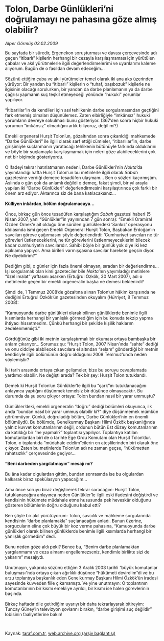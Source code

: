 # Tolon, Darbe Günlükleri’ni doğrulamayı ne pahasına göze almış olabilir?

*Alper Görmüş 03.02.2009*

<div class="taraf_structure_2col_1zq">
<div class="margen_n">



 <p>Bu sayfada bir süredir, Ergenekon soruşturması ve davası çerçevesinde adı geçen “itibarlı” kişilerin herhangi bir cezayla karşılaşmaması için yürütülen çabalar ve akıl yürütmelerle ilgili değerlendirmelerimi ve uyarılarımı kaleme alıyorum. Bugün de o fasıldan devam edeceğim... <br/><br/>Sözünü ettiğim çaba ve akıl yürütmeler temel olarak iki ana aks üzerinden yürüyor: Bir yandan bu “itibarlı” kişilerin o “tuhaf, başıbozuk” kişilerle ne ilgisinin olacağı sorulurken, bir yandan da darbe planlamanın ya da darbe çağrısı yapmanın suç teşkil etmeyeceği yönünde “hukuki” yorumlar yapılıyor. <br/><br/>“İtibarlılar”ın da kendileri için asıl tehlikenin darbe sorgulamasından geçtiğini fark etmemiş olmaları düşünülemez. Zaten elbirliğiyle “imkânsız” hukuki yorumların devreye sokulması bunu gösteriyor. (367’den sonra hiçbir hukuki yorumun “imkânsız” olmadığını artık biliyoruz, değil mi?) <br/><br/>Emekli orgeneral Hurşit Tolon’un, gözaltından sonra çıkarıldığı mahkemede “Darbe Günlükleri” ile ilgili olarak sarf ettiği cümleler, “itibarlılar”ın, darbe girişimiyle suçlanmanın yaratacağı tehlikenin bütünüyle farkında olduklarını ve böyle bir suçlamayla karşılaşmamak için neleri göze alabileceklerini çok net bir biçimde gösteriyordu. <br/><br/>O ifadeyi tekrar hatırlatmamın nedeni, Darbe Günlükleri’nin <i>Nokta</i>’da yayımlandığı hafta Hurşit Tolon’un bu metinlerle ilgili olarak <i>Sabah</i> gazetesine verdiği demece tesadüfen ulaşmam... Ben o sözleri kaçırmıştım. Aslında o gün çok da anlamlı değildi o demeç, fakat şimdi, bir yıl arayla yapılan iki “Darbe Günlükleri” değerlendirmesini karşılaştırınca çok farklı bir önem arz ediyor. Aktarınca siz de bana katılacaksınız...<b> <br/><br/>Külliyen inkârdan, bölüm doğrulamacaya... </b><br/><br/>Önce, birkaç gün önce tesadüfen karşılaştığım <i>Sabah</i> gazetesi haberi (5 Nisan 2007, yani “Günlükler”in yayınından 7 gün sonra): “Emekli Oramiral Özden Örnek’e ait olduğu öne sürülen günlüklerdeki ‘Sarıkız’ operasyonu iddiasında ismi geçen Emekli Orgeneral Hurşit Tolon, Başbakan Erdoğan’ın savcıları göreve çağırmasını şöyle değerlendirdi: ‘Cumhuriyet savcıları ne tür görevleri üstleneceklerini, ne tür görevlerini üstlenmeyeceklerini bilecek kadar cumhuriyetin savcılarıdır. Sahibi böyle bir günlük yok diye iki kez açıklama yapıyor. Ama birileri varmışçasına savcılar harekete geçsin diyor. Ne diyebilirim?” <br/><br/>Dediğim gibi, o günler için fazla önemi olmayan, sıradan bir değerlendirme... İşi sorgulamak olan kimi gazeteciler bile <i>Nokta</i>’nın yayımladığı metinlere “özel imalat” yaftasını asarken (Ertuğrul Özkök, 30 Mart 2007), adı o metinlerde geçen bir emekli orgeneralin başka ne demesi beklenirdi? <br/><br/>Şimdi de, 1 Temmuz 2008’de gözaltına alınan Tolon’un hâkim karşısında ne dediğini Ertuğrul Özkök’ün gazetesinden okuyalım (<i>Hürriyet</i>, 8 Temmuz 2008): <br/><br/>“Kamuoyunda darbe günlükleri olarak bilinen günlüklerde benimle ilgili kısımlarda herhangi bir yanlışlık görmediğim için bu konuda tekzip yapma ihtiyacı hissetmedim. Çünkü herhangi bir şekilde kişilik haklarım zedelenmemişti.” <br/><br/>Gördüğünüz gibi iki metnin karşılaştırmalı bir okuması ortaya bambaşka bir anlam çıkarıyor... Sorumuz şu: “Hurşit Tolon, 2007 Nisan’ında “sahte” dediği ve onu ciddiye alabilecek savcılara el altından “selam” gönderdiği bir metnin kendisiyle ilgili bölümünün doğru olduğunu 2008 Temmuz’unda neden söylemiştir? <br/><br/>İki tarih arasında ortaya çıkan gelişmeler, bize bu soruyu cevaplamada yardımcı olabilir. Ne değişti arada? Tek bir şey: Hurşit Tolon tutuklandı. <br/><br/>Demek ki Hurşit Tolon’un Günlükler’le ilgili bu “çark”ını tutuklanacağını anlayınca yaptığını düşünmek temelsiz bir düşünce olmayacaktır. Bu durumda da şu soru çıkıyor ortaya: Tolon bundan nasıl bir yarar ummuştu? <br/><br/>Günlükler’deki, emekli orgeneralin “doğru” dediği bölümleri okuyunca, ilk anda “bundan nasıl bir yarar ummuş olabilir ki?” diye düşünmemek mümkün görünmüyor. Çünkü, doğruladığı bölüm, Darbe Günlükleri’nin en önemli bölümüydü. Bu bölümde, Genelkurmay Başkanı Hilmi Özkök başkanlığında yalnız kuvvet komutanlarının değil, ordunun bütün üst düzey komutanlarının da katıldığı bir “ne yapmalı?” toplantısı yapılıyor. Toplantıya katılan komutanlardan biri de o tarihte Ege Ordu Komutanı olan Hurşit Tolon’dur. Tolon, o toplantıda “müdahale edelim”cilerin en ateşlilerinden biri olarak öne çıkıyor. Zaten bu metinlerde Tolon’un adı ne zaman geçse, “hükümetten rahatsızlık” çerçevesinde geçiyor... <b><br/><br/>“Beni darbeden yargılatmayın” mesajı mı?</b> <br/><br/>Bu âna kadar olgulardan gittim, bundan sonrasında ise bu olgulardan kalkarak biraz spekülasyon yapacağım... <br/><br/>Ama önce soruyu biraz değiştirerek tekrar soracağım: Hurşit Tolon, tutuklanacağını anlayınca neden Günlükler’le ilgili eski ifadesini değiştirdi ve kendisinin hükümete müdahale etme hususunda pek heveskâr olduğunu gösteren bölümlerin doğru olduğunu kabul etti? <br/><br/>Ben şöyle bir akıl yürütüyorum: Tolon, savcılık ve mahkeme sorgularında kendisinin “darbe planlamakla” suçlanacağını anladı. Bunun üzerine, sorgucuların eline çok büyük bir koz verme pahasına, “Kamuoyunda darbe günlükleri olarak bilinen günlüklerde benimle ilgili kısımlarda herhangi bir yanlışlık görmedim” dedi. <br/><br/>Bunu neden göze aldı peki? Bence bu, “Benim darbe planlamaktan yargılanmamı ve ceza almamı engellemezseniz, kendimle birlikte sizi de yakarım” mesajıydı. <br/><br/>Unutmayın, yukarıda sözünü ettiğim 3 Aralık 2003 tarihli “büyük komutanlar buluşması”nda ortaya çıkan ağırlıklı düşünce “hükümeti devirelim”di ve bu arzu toplantıya başkanlık eden Genelkurmay Başkanı Hilmi Özkök’ün iradesi sayesinde kuvveden fiile çıkamamıştı. Ve yine unutmayın: O toplantının komutanlarının bir kısmı emekliye ayrıldı, bir kısmı ise halen görevlerinin başında. <br/><br/>Birkaç haftadır dile getirdiğim uyarıyı bir daha tekrarlayarak bitireyim: Tuncay Güney’in televizyon şovlarını bırakın, “darbe girişimi suç değildir” lobisinin faaliyetlerine bakın!</p>

<br/>


<div id="taraf_not">
</div>

</div>


</div>

Kaynak: [taraf.com.tr](http://www.taraf.com.tr:80/makale/3843.htm), [web.archive.org (arşiv bağlantısı)](http://web.archive.org/web/20090430173531/http://www.taraf.com.tr:80/makale/3843.htm)
